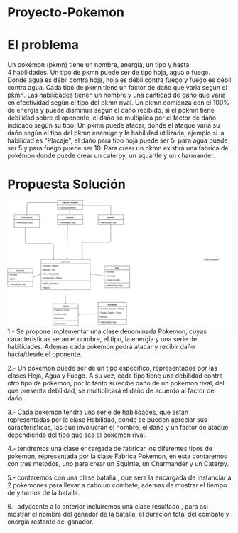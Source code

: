 # Proyecto-Pokemon
# El problema
Un pokémon (pkmn) tiene un nombre, energía, un tipo y hasta 4 habilidades.
Un tipo de pkmn puede ser de tipo hoja, agua o fuego. Donde agua es débil contra hoja, hoja es débil contra fuego y fuego es débil contra agua. Cada tipo de pkmn tiene un factor de daño que varia según el pkmn.
Las habilidades tienen un nombre y una cantidad de daño que varia en efectividad según el tipo del pkmn rival.
Un pkmn comienza con el 100% de energía y puede disminuir según el daño recibido, si el pokmn tiene debilidad sobre el oponente, el daño se multiplica por el factor de daño indicado según su tipo.
Un pkmn puede atacar, donde el ataque varia su daño según el tipo del pkmn enemigo y la habilidad utilizada, ejemplo si la habilidad es "Placaje", el daño para tipo hoja puede ser 5, para agua puede ser 5 y para fuego puede ser 10.
Para crear un pkmn existirá una fabrica de pokémon donde puede crear un caterpy, un squartle y un charmander.

# Propuesta Solución
![alt text](https://raw.githubusercontent.com/benjaranedad/Proyecto-Pokemon/master/diagrama_clase.jpg)
1.- Se propone implementar una clase denominada Pokemon, cuyas caracteristicas seran el nombre, el tipo, la energía y una serie de habilidades. Ademas cada pokemon podrá atacar y recibir daño hacia/desde el oponente.

2.- Un pokemon puede ser de un tipo específico, representados por las clases Hoja, Agua y Fuego. A su vez, cada tipo tiene una debilidad contra otro tipo de pokemon, por lo tanto si recibe daño de un pokemon rival, del que presenta debilidad, se multiplicará el daño de acuerdo al factor de daño.

3.- Cada pokemon tendra una serie de habilidades, que estan representadas por la clase Habilidad, donde se pueden apreciar sus caracteristicas, las que involucran el nombre, el daño y un factor de ataque dependiendo del tipo que sea el pokemon rival.

4.- tendremos una clase encargada de fabricar los diferentes tipos de pokemon, representada por la clase Fabrica Pokemon, en esta contaremos con tres metodos, uno para crear un Squirtle, un Charmander y un Caterpy.

5.- contaremos con una clase batalla , que sera la encargada de instanciar a 2 pokemones para llevar a cabo un combate, ademas de mostrar el tiempo de y turnos de la batalla.

6.- adyacente a lo anterior incluiremos una clase resultado , para asi mostrar el nombre del ganador de la batalla, el duracion total del combate y energia restante del ganador.
